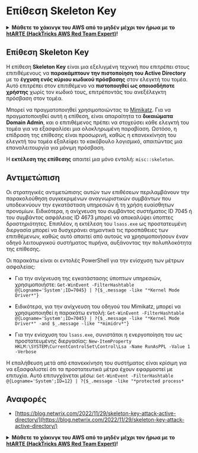 # Επίθεση Skeleton Key

<details>

<summary><strong>Μάθετε το χάκινγκ του AWS από το μηδέν μέχρι τον ήρωα με το</strong> <a href="https://training.hacktricks.xyz/courses/arte"><strong>htARTE (HackTricks AWS Red Team Expert)</strong></a><strong>!</strong></summary>

Άλλοι τρόποι υποστήριξης του HackTricks:

* Εάν θέλετε να δείτε την **εταιρεία σας να διαφημίζεται στο HackTricks** ή να **κατεβάσετε το HackTricks σε μορφή PDF**, ελέγξτε τα [**ΣΧΕΔΙΑ ΣΥΝΔΡΟΜΗΣ**](https://github.com/sponsors/carlospolop)!
* Αποκτήστε το [**επίσημο PEASS & HackTricks swag**](https://peass.creator-spring.com)
* Ανακαλύψτε [**The PEASS Family**](https://opensea.io/collection/the-peass-family), τη συλλογή μας από αποκλειστικά [**NFTs**](https://opensea.io/collection/the-peass-family)
* **Εγγραφείτε στη** 💬 [**ομάδα Discord**](https://discord.gg/hRep4RUj7f) ή στη [**ομάδα telegram**](https://t.me/peass) ή **ακολουθήστε** μας στο **Twitter** 🐦 [**@carlospolopm**](https://twitter.com/hacktricks_live)**.**
* **Μοιραστείτε τα χάκινγκ κόλπα σας υποβάλλοντας PRs στα** [**HackTricks**](https://github.com/carlospolop/hacktricks) και [**HackTricks Cloud**](https://github.com/carlospolop/hacktricks-cloud) αποθετήρια του github.

</details>

## Επίθεση Skeleton Key

Η επίθεση **Skeleton Key** είναι μια εξελιγμένη τεχνική που επιτρέπει στους επιτιθέμενους να **παρακάμπτουν την πιστοποίηση του Active Directory** με το **έγχυση ενός κύριου κωδικού πρόσβασης** στον ελεγκτή του τομέα. Αυτό επιτρέπει στον επιτιθέμενο να **πιστοποιηθεί ως οποιοσδήποτε χρήστης** χωρίς τον κωδικό τους, επιτρέποντάς του ανεξέλεγκτη πρόσβαση στον τομέα.

Μπορεί να πραγματοποιηθεί χρησιμοποιώντας το [Mimikatz](https://github.com/gentilkiwi/mimikatz). Για να πραγματοποιηθεί αυτή η επίθεση, είναι απαραίτητα τα **δικαιώματα Domain Admin**, και ο επιτιθέμενος πρέπει να στοχεύσει κάθε ελεγκτή του τομέα για να εξασφαλίσει μια ολοκληρωμένη παραβίαση. Ωστόσο, η επίδραση της επίθεσης είναι προσωρινή, καθώς η επανεκκίνηση του ελεγκτή του τομέα εξαλείφει το κακόβουλο λογισμικό, απαιτώντας μια επαναλειτουργία για μόνιμη πρόσβαση.

Η **εκτέλεση της επίθεσης** απαιτεί μια μόνο εντολή: `misc::skeleton`.

## Αντιμετώπιση

Οι στρατηγικές αντιμετώπισης αυτών των επιθέσεων περιλαμβάνουν την παρακολούθηση συγκεκριμένων αναγνωριστικών συμβάντων που υποδεικνύουν την εγκατάσταση υπηρεσιών ή τη χρήση ευαίσθητων προνομίων. Ειδικότερα, η ανίχνευση του συμβάντος συστήματος ID 7045 ή του συμβάντος ασφάλειας ID 4673 μπορεί να αποκαλύψει ύποπτες δραστηριότητες. Επιπλέον, η εκτέλεση του `lsass.exe` ως προστατευμένη διεργασία μπορεί να δυσχεράνει σημαντικά τις προσπάθειες των επιτιθέμενων, καθώς αυτό απαιτεί από αυτούς να χρησιμοποιήσουν έναν οδηγό λειτουργικού συστήματος πυρήνα, αυξάνοντας την πολυπλοκότητα της επίθεσης.

Οι παρακάτω είναι οι εντολές PowerShell για την ενίσχυση των μέτρων ασφαλείας:

- Για την ανίχνευση της εγκατάστασης ύποπτων υπηρεσιών, χρησιμοποιήστε: `Get-WinEvent -FilterHashtable @{Logname='System';ID=7045} | ?{$_.message -like "*Kernel Mode Driver*"}`

- Ειδικότερα, για την ανίχνευση του οδηγού του Mimikatz, μπορεί να χρησιμοποιηθεί η παρακάτω εντολή: `Get-WinEvent -FilterHashtable @{Logname='System';ID=7045} | ?{$_.message -like "*Kernel Mode Driver*" -and $_.message -like "*mimidrv*"}`

- Για την ενίσχυση του `lsass.exe`, συνιστάται η ενεργοποίηση του ως προστατευμένης διεργασίας: `New-ItemProperty HKLM:\SYSTEM\CurrentControlSet\Control\Lsa -Name RunAsPPL -Value 1 -Verbose`

Η επαλήθευση μετά από επανεκκίνηση του συστήματος είναι κρίσιμη για να εξασφαλιστεί ότι τα προστατευτικά μέτρα έχουν εφαρμοστεί με επιτυχία. Αυτό επιτυγχάνεται μέσω: `Get-WinEvent -FilterHashtable @{Logname='System';ID=12} | ?{$_.message -like "*protected process*`

## Αναφορές
* [https://blog.netwrix.com/2022/11/29/skeleton-key-attack-active-directory/](https://blog.netwrix.com/2022/11/29/skeleton-key-attack-active-directory/)

<details>

<summary><strong>Μάθετε το χάκινγκ του AWS από το μηδέν μέχρι τον ήρωα με το</strong> <a href="https://training.hacktricks.xyz/courses/arte"><strong>htARTE (HackTricks AWS Red Team Expert)</strong></a><strong>!</strong></summary>

Άλλοι τρόποι υποστήριξης του HackTricks:

* Εάν θέλετε να δείτε την **εταιρεία σας να διαφημίζεται στο HackTricks** ή να **κατεβάσετε το HackTricks σε μορφή PDF**, ελέγξτε τα [**ΣΧ
